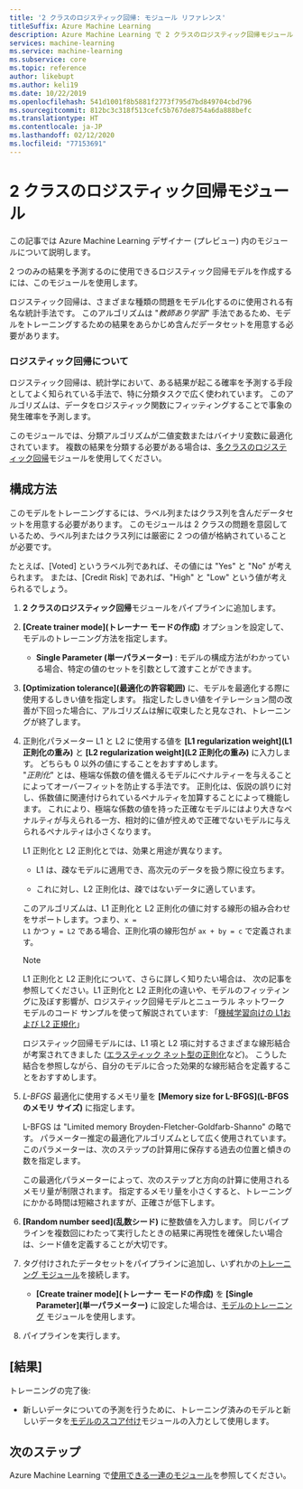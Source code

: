```yaml
---
title: '2 クラスのロジスティック回帰: モジュール リファレンス'
titleSuffix: Azure Machine Learning
description: Azure Machine Learning で 2 クラスのロジスティック回帰モジュールを使用し、2 つのみの結果を予測するのに使用できるロジスティック回帰モデルを作成する方法について説明します。
services: machine-learning
ms.service: machine-learning
ms.subservice: core
ms.topic: reference
author: likebupt
ms.author: keli19
ms.date: 10/22/2019
ms.openlocfilehash: 541d1001f8b5881f2773f795d7bd849704cbd796
ms.sourcegitcommit: 812bc3c318f513cefc5b767de8754a6da888befc
ms.translationtype: HT
ms.contentlocale: ja-JP
ms.lasthandoff: 02/12/2020
ms.locfileid: "77153691"
---
```

# <a name="two-class-logistic-regression-module"></a>2 クラスのロジスティック回帰モジュール

この記事では Azure Machine Learning デザイナー (プレビュー) 内のモジュールについて説明します。

2 つのみの結果を予測するのに使用できるロジスティック回帰モデルを作成するには、このモジュールを使用します。 

ロジスティック回帰は、さまざまな種類の問題をモデル化するのに使用される有名な統計手法です。 このアルゴリズムは "*教師あり学習*" 手法であるため、モデルをトレーニングするための結果をあらかじめ含んだデータセットを用意する必要があります。  

### <a name="about-logistic-regression"></a>ロジスティック回帰について  

ロジスティック回帰は、統計学において、ある結果が起こる確率を予測する手段としてよく知られている手法で、特に分類タスクで広く使われています。 このアルゴリズムは、データをロジスティック関数にフィッティングすることで事象の発生確率を予測します。
  
このモジュールでは、分類アルゴリズムが二値変数またはバイナリ変数に最適化されています。 複数の結果を分類する必要がある場合は、[多クラスのロジスティック回帰](./multiclass-logistic-regression.md)モジュールを使用してください。

##  <a name="how-to-configure"></a>構成方法  

このモデルをトレーニングするには、ラベル列またはクラス列を含んだデータセットを用意する必要があります。 このモジュールは 2 クラスの問題を意図しているため、ラベル列またはクラス列には厳密に 2 つの値が格納されていることが必要です。 

たとえば、[Voted] というラベル列であれば、その値には "Yes" と "No" が考えられます。 または、[Credit Risk] であれば、"High" と "Low" という値が考えられるでしょう。 
  
1.  **2 クラスのロジスティック回帰**モジュールをパイプラインに追加します。  
  
2.  **[Create trainer mode]\(トレーナー モードの作成\)** オプションを設定して、モデルのトレーニング方法を指定します。  
  
    -   **Single Parameter (単一パラメーター)** : モデルの構成方法がわかっている場合、特定の値のセットを引数として渡すことができます。  
  
3.  **[Optimization tolerance]\(最適化の許容範囲\)** に、モデルを最適化する際に使用するしきい値を指定します。 指定したしきい値をイテレーション間の改善が下回った場合に、アルゴリズムは解に収束したと見なされ、トレーニングが終了します。  
  
4.  正則化パラメーター L1 と L2 に使用する値を **[L1 regularization weight]\(L1 正則化の重み\)** と **[L2 regularization weight]\(L2 正則化の重み\)** に入力します。 どちらも 0 以外の値にすることをおすすめします。  
     "*正則化*" とは、極端な係数の値を備えるモデルにペナルティーを与えることによってオーバーフィットを防止する手法です。 正則化は、仮説の誤りに対し、係数値に関連付けられているペナルティを加算することによって機能します。 これにより、極端な係数の値を持った正確なモデルにはより大きなペナルティが与えられる一方、相対的に値が控えめで正確でないモデルに与えられるペナルティは小さくなります。  
  
     L1 正則化と L2 正則化とでは、効果と用途が異なります。  
  
    -   L1 は、疎なモデルに適用でき、高次元のデータを扱う際に役立ちます。  
  
    -   これに対し、L2 正則化は、疎ではないデータに適しています。  
  
     このアルゴリズムは、L1 正則化と L2 正則化の値に対する線形の組み合わせをサポートします。つまり、<code>x = L1</code> かつ <code>y = L2</code> である場合、正則化項の線形包が <code>ax + by = c</code> で定義されます。  
  
    > [!NOTE]
    >  L1 正則化と L2 正則化について、さらに詳しく知りたい場合は、 次の記事を参照してください。L1 正則化と L2 正則化の違いや、モデルのフィッティングに及ぼす影響が、ロジスティック回帰モデルとニューラル ネットワーク モデルのコード サンプルを使って解説されています: 「[機械学習向けの L1および L2 正規化](https://msdn.microsoft.com/magazine/dn904675.aspx)」  
    >
    > ロジスティック回帰モデルには、L1 項と L2 項に対するさまざまな線形結合が考案されてきました ([エラスティック ネット型の正則化](https://wikipedia.org/wiki/Elastic_net_regularization)など)。 こうした結合を参照しながら、自分のモデルに合った効果的な線形結合を定義することをおすすめします。
      
5.  *L-BFGS* 最適化に使用するメモリ量を **[Memory size for L-BFGS]\(L-BFGS のメモリ サイズ\)** に指定します。  
  
     L-BFGS は "Limited memory Broyden-Fletcher-Goldfarb-Shanno" の略です。 パラメーター推定の最適化アルゴリズムとして広く使用されています。 このパラメーターは、次のステップの計算用に保存する過去の位置と傾きの数を指定します。  
  
     この最適化パラメーターによって、次のステップと方向の計算に使用されるメモリ量が制限されます。 指定するメモリ量を小さくすると、トレーニングにかかる時間は短縮されますが、正確さが低下します。  
  
6.  **[Random number seed]\(乱数シード\)** に整数値を入力します。 同じパイプラインを複数回にわたって実行したときの結果に再現性を確保したい場合は、シード値を定義することが大切です。  
  
  
8. タグ付けされたデータセットをパイプラインに追加し、いずれかの[トレーニング モジュール](module-reference.md)を接続します。  
  
    -   **[Create trainer mode]\(トレーナー モードの作成\)** を **[Single Parameter]\(単一パラメーター\)** に設定した場合は、[モデルのトレーニング](./train-model.md) モジュールを使用します。  
  
9. パイプラインを実行します。  
  
## <a name="results"></a>[結果]

トレーニングの完了後:
 
  
+ 新しいデータについての予測を行うために、トレーニング済みのモデルと新しいデータを[モデルのスコア付け](./score-model.md)モジュールの入力として使用します。 


## <a name="next-steps"></a>次のステップ

Azure Machine Learning で[使用できる一連のモジュール](module-reference.md)を参照してください。 